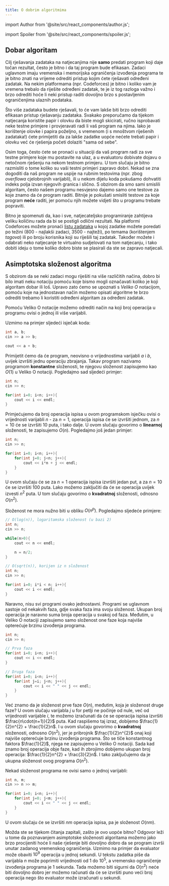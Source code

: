 ```yaml
---
title: O dobrim algoritmima
---
```


import Author from '@site/src/react_components/author.js';

import Spoiler from '@site/src/react_components/spoiler.js';

<Author authorName='Ivan Vlahov' githubUsername='vlahovivan'/>

## Dobar algoritam

Cilj rješavanja zadataka na natjecanjima nije **samo** predati program koji daje točan rezultat, često je bitno i da taj program bude efikasan. Zadaci uglavnom imaju vremenska i memorijska ograničenja izvođenja programa te je bitno znati na vrijeme odrediti pristup kojim ćete rješavati određeni zadatak. Na nekim platformama (npr. Codeforces) je bitno i koliko vam je vremena trebalo da riješite određeni zadatak, te je iz tog razloga važno i brzo odrediti hoće li neki pristup raditi dovoljno brzo s postavljenim ograničenjima ulaznih podataka.

Što više zadataka budete rješavali, to će vam lakše biti brzo odrediti efikasan pristup rješavanju zadataka. Svakako preporučamo da tijekom natjecanja koristite papir i olovku da biste mogli skicirati, ručno isprobavati neke testne primjere i provjeravati radi li vaš program na njima. Iako je korištenje olovke i papira poželjno, s vremenom (i s mnoštvom riješenih zadataka!) ćete primijetiti da za lakše zadatke uopće nećete trebati papir i olovku već će rješenja početi dolaziti "sama od sebe".

Osim toga, često ćete se pronaći u situaciji da vaš program radi za sve testne primjere koje mu postavite na ulaz, a u evaluatoru dobivate dojavu o netočnom rješenju na nekom testnom primjeru. U tom slučaju je bitno razmisliti o tome koliko su vaši testni primjeri zapravo dobri. Nekad se zna dogoditi da naš program ne uspije na rubnim testovima (npr. zbog _overflowa_ cjelobrojnih varijabli), ili u nekom dijelu koda pokušamo dohvatiti indeks polja izvan njegovih granica i slično. S obzirom da smo sami smislili algoritam, često našem programu nesvjesno dajemo samo one testove za koje znamo da će program raditi. Bitnije je pokušati smisliti testove za koje program **neće** raditi, jer pomoću njih možete vidjeti što u programu trebate popraviti.

Bitno je spomenuti da, kao i sve, natjecateljsko programiranje zahtijeva veliku količinu rada da bi se postigli odlični rezultati. Na platformi Codeforces možete pronaći [listu zadataka](https://codeforces.com/problemset) u kojoj zadatke možete poredati po težini ($800$ - najlakši zadaci, $3500$ - najteži), po temama (korištenjem _tagova_) ili po broju korisnika koji su riješili taj zadatak. Također možete i odabrati neko natjecanje te virtualno sudjelovati na tom natjecanju, i tako dobiti ideju o tome koliko dobro biste se plasirali da ste se zapravo natjecali.

## Asimptotska složenost algoritma

S obzirom da se neki zadaci mogu riješiti na više različitih načina, dobro bi bilo imati neku notaciju pomoću koje bismo mogli označavati koliko je koji algoritam dobar ili loš. Upravo zato ćemo se upoznati s _Veliko O_ notacijom, pomoću koje na jednostavan način možemo opisati algoritme te brzo odrediti trebamo li koristiti određeni algoritam za određeni zadatak.

Pomoću Veliko O notacije možemo odrediti način na koji broj operacija u programu ovisi o jednoj ili više varijabli. 



Uzmimo na primjer sljedeći isječak koda:

```cpp
int a, b;
cin >> a >> b;

cout << a + b;
```

Primijetit ćemo da će program, neovisno o vrijednostima varijabli $a$ i $b$, uvijek izvršiti jednu operaciju zbrajanja. Takav program nazivamo programom **konstantne** složenosti, te njegovu složenost zapisujemo kao $O(1)$ u Veliko O notaciji. Pogledajmo sad sljedeći primjer:

```cpp
int n;
cin >> n;

for(int i=0; i<n; i++){
    cout << i << endl;
}
```

Primjećujemo da broj operacija ispisa u ovom programskom isječku ovisi o vrijednosti varijabli $n$ - za $n=1$, operacija ispisa će se izvršiti jednom, za $n=10$ će se izvršiti $10$ puta, i tako dalje. U ovom slučaju govorimo o **linearnoj** složenosti, te zapisujemo $O(n)$. Pogledajmo još jedan primjer:

```cpp
int n;
cin >> n;

for(int i=0; i<n; i++){
    for(int j=0; j<n; j++){
        cout << i*n + j << endl;
    }
}
```

U ovom slučaju će se za $n=1$ operacija ispisa izvršiti jedan put, a za $n=10$ će se izvršiti $100$ puta. Lako možemo zaključiti da će se operacija uvijek izvesti $n^{2}$ puta. U tom slučaju govorimo o **kvadratnoj** složenosti, odnosno $O(n^{2})$.

Složenost ne mora nužno biti u obliku $O(n^{p})$. Pogledajmo sljedeće primjere:

```cpp
// O(log(n)), logaritamska složenost (u bazi 2)
int n;
cin >> n;

while(n>0){
    cout << n << endl;

    n = n/2;
}
```

```cpp
// O(sqrt(n)), korijen iz n složenost
int n;
cin >> n;

for(int i=0; i*i < n; i++){
    cout << i << endl;
}
```

Naravno, nisu svi programi ovako jednostavni. Programi se uglavnom sastoje od nekakvih faza, gdje svaka faza ima svoju složenost. Ukupan broj operacija je naravno suma broja operacija u svakoj od faza. Međutim, u Veliko O notaciji zapisujemo samo složenost one faze koja najviše opterećuje brzinu izvođenja programa.

```cpp
int n;
cin >> n;

// Prva faza
for(int i=0; i<n; i++){
    cout << i << endl;
}

// Druga faza
for(int i=0; i<n; i++){
    for(int j=i; j<n; j++){
        cout << i << " " << j << endl;
    }
}
```

Već znamo da je složenost prve faze $O(n)$, međutim, koja je složenost druge faze? U ovom slučaju varijabla $j$ u for petlji ne počinje od nule, već od vrijednosti varijable $i$, te možemo izračunati da će se operacija ispisa izvršiti $\frac{n\cdot(n+1)}{2}$ puta. Kad raspišemo taj izraz, dobijemo $\frac{1}{2}n^{2} + \frac{1}{2}n$. I u ovom slučaju govorimo o **kvadratnoj** složenosti, odnosno $O(n^{2})$, jer je pribrojnik $\frac{1}{2}n^{2}$ onaj koji najviše opterećuje brzinu izvođenja programa. Što se tiče konstantnog faktora $\frac{1}{2}$, njega ne zapisujemo u Veliko O notaciji. Sada kad znamo broj operacija obje faze, kad ih zbrojimo dobijemo ukupan broj operacija: $\frac{1}{2}n^{2} + \frac{3}{2}n$. I tako zaključujemo da je ukupna složenost ovog programa $O(n^{2})$.

Nekad složenost programa ne ovisi samo o jednoj varijabli:

```cpp
int n, m;
cin >> n >> m;

for(int i=0; i<n; i++){
    for(int j=0; j<m; j++){
        cout << i << " " << j << endl;
    }
}
```

U ovom slučaju će se izvršiti $nm$ operacija ispisa, pa je složenost $O(nm)$.

Možda ste se tijekom čitanja zapitali, zašto je ovo uopće bitno? Odgovor leži u tome da poznavanjem asimptotske složenosti algoritama možemo jako brzo procijeniti hoće li naše rješenje biti dovoljno dobro da se program izvrši unutar zadanog vremenskog ograničenja. Uzmimo na primjer da evaluator može obaviti $10^{9}$ operacija u jednoj sekundi. U tekstu zadatka piše da varijabla $n$ može poprimiti vrijednosti od $1$ do $10^{5}$, a vremensko ograničenje izvođenja programa je $1$ sekunda. Tada možemo biti sigurni da $O(n^{2})$ neće biti dovoljno dobro jer možemo računati da će se izvršiti puno veći broj operacija nego što evaluator može izračunati u sekundi.

